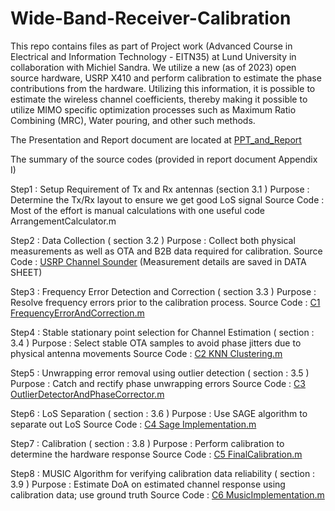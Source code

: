 # Wide-Band-Receiver-Calibration
This repo contains files as part of Project work (Advanced Course in Electrical and Information Technology - EITN35) at Lund University in collaboration with Michiel Sandra. We utilize a new (as of 2023) open source hardware, USRP X410 and perform calibration to estimate the phase contributions from the hardware. Utilizing this information, it is possible to estimate the wireless channel coefficients, thereby making it possible to utilize MIMO specific optimization processes such as Maximum Ratio Combining (MRC), Water pouring, and other such methods. 

The Presentation and Report document are located at [PPT_and_Report](https://github.com/niil87/Wide-Band-Receiver-Calibration/tree/main/PPT_and_Report)

The summary of the source codes (provided in report document Appendix I)

Step1 : Setup Requirement of Tx and Rx antennas (section 3.1 )
Purpose : Determine the Tx/Rx layout to ensure we get good LoS signal
Source Code : Most of the effort is manual calculations with one useful code ArrangementCalculator.m

Step2 : Data Collection ( section 3.2 )
Purpose : Collect both physical measurements as well as OTA and B2B data required for calibration.
Source Code : [USRP Channel Sounder](https://github.com/michielsandra/openucs) (Measurement details are saved in DATA SHEET)

Step3 : Frequency Error Detection and Correction ( section 3.3 )
Purpose : Resolve frequency errors prior to the calibration process.
Source Code : [C1 FrequencyErrorAndCorrection.m](https://github.com/niil87/Wide-Band-Receiver-Calibration/blob/main/C1_FrequencyErrorAndCorrection.m)

Step4 : Stable stationary point selection for Channel Estimation ( section : 3.4 )
Purpose : Select stable OTA samples to avoid phase jitters due to physical antenna movements
Source Code : [C2 KNN Clustering.m](https://github.com/niil87/Wide-Band-Receiver-Calibration/blob/main/C2_KNN_Clustering.m)

Step5 : Unwrapping error removal using outlier detection ( section : 3.5 )
Purpose : Catch and rectify phase unwrapping errors
Source Code : [C3 OutlierDetectorAndPhaseCorrector.m](https://github.com/niil87/Wide-Band-Receiver-Calibration/blob/main/C3_OutlierDetectorAndPhaseCorrector.m)

Step6 : LoS Separation ( section : 3.6 )
Purpose : Use SAGE algorithm to separate out LoS
Source Code : [C4 Sage Implementation.m](https://github.com/niil87/Wide-Band-Receiver-Calibration/blob/main/C4_Sage_Implementation.m)

Step7 : Calibration ( section : 3.8 )
Purpose : Perform calibration to determine the hardware response
Source Code : [C5 FinalCalibration.m](https://github.com/niil87/Wide-Band-Receiver-Calibration/blob/main/C5_FinalCalibration.m)

Step8 : MUSIC Algorithm for verifying calibration data reliability ( section : 3.9 )
Purpose : Estimate DoA on estimated channel response using calibration data; use ground truth
Source Code : [C6 MusicImplementation.m](https://github.com/niil87/Wide-Band-Receiver-Calibration/blob/main/C6_MusicImplementation.m)
